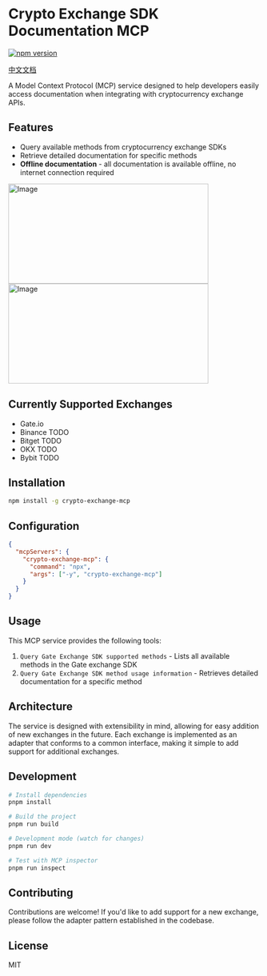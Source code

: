 # Crypto Exchange SDK Documentation MCP

[![npm version](https://img.shields.io/npm/v/crypto-exchange-mcp.svg)](https://www.npmjs.com/package/crypto-exchange-mcp)

[中文文档](./README-zh.md)

A Model Context Protocol (MCP) service designed to help developers easily access documentation when integrating with cryptocurrency exchange APIs.

## Features

- Query available methods from cryptocurrency exchange SDKs
- Retrieve detailed documentation for specific methods
- **Offline documentation** - all documentation is available offline, no internet connection required

<img width="400" height="200" alt="Image" src="https://github.com/user-attachments/assets/00fc3ea1-2d05-4fcd-ab60-1fa00cf3d87e" />

<img width="400" height="200" alt="Image" src="https://github.com/user-attachments/assets/3296b13d-f10b-471a-8cce-199ddfd0ec9c" />

## Currently Supported Exchanges

- Gate.io
- Binance TODO
- Bitget TODO
- OKX TODO
- Bybit TODO

## Installation

```bash
npm install -g crypto-exchange-mcp
```

## Configuration

```json
{
  "mcpServers": {
    "crypto-exchange-mcp": {
      "command": "npx",
      "args": ["-y", "crypto-exchange-mcp"]
    }
  }
}
```

## Usage

This MCP service provides the following tools:

1. `Query Gate Exchange SDK supported methods` - Lists all available methods in the Gate exchange SDK
2. `Query Gate Exchange SDK method usage information` - Retrieves detailed documentation for a specific method

## Architecture

The service is designed with extensibility in mind, allowing for easy addition of new exchanges in the future. Each exchange is implemented as an adapter that conforms to a common interface, making it simple to add support for additional exchanges.

## Development

```bash
# Install dependencies
pnpm install

# Build the project
pnpm run build

# Development mode (watch for changes)
pnpm run dev

# Test with MCP inspector
pnpm run inspect
```

## Contributing

Contributions are welcome! If you'd like to add support for a new exchange, please follow the adapter pattern established in the codebase.

## License

MIT
